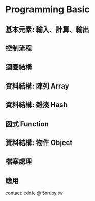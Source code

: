 # Programming Basic

## 基本元素: 輸入、計算、輸出

## 控制流程

## 迴圈結構

## 資料結構: 陣列 Array

## 資料結構: 雜湊 Hash

## 函式 Function

## 資料結構: 物件 Object

## 檔案處理

## 應用

contact: eddie @ 5xruby.tw

